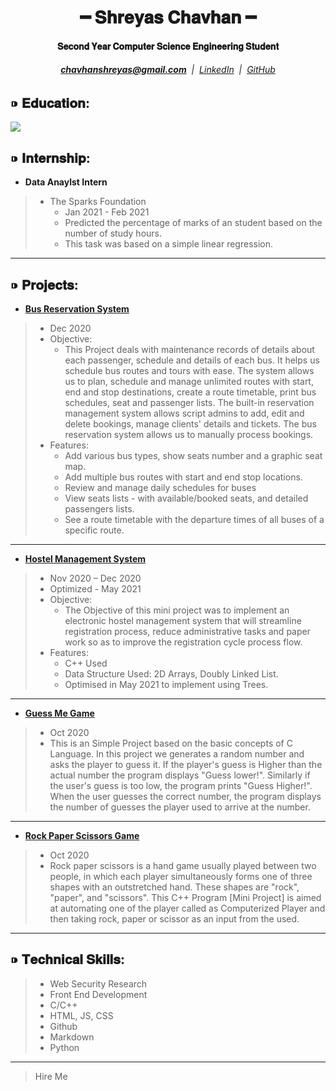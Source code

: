 <div align="center"> 
  <h1>━ 𝐒𝐡𝐫𝐞𝐲𝐚𝐬 𝐂𝐡𝐚𝐯𝐡𝐚𝐧 ━ </h1>
  <h4> 𝐒𝐞𝐜𝐨𝐧𝐝 𝐘𝐞𝐚𝐫 𝐂𝐨𝐦𝐩𝐮𝐭𝐞𝐫 𝐒𝐜𝐢𝐞𝐧𝐜𝐞 𝐄𝐧𝐠𝐢𝐧𝐞𝐞𝐫𝐢𝐧𝐠 𝐒𝐭𝐮𝐝𝐞𝐧𝐭 </h4>
</div>

<div align="center"> 
  <h6> <a href="mailto:chavhanshreyas@gmail.com"> <b>chavhanshreyas@gmail.com</b></a>&nbsp;&nbsp;|&nbsp;&nbsp;<a href="linkedin.com/in/shreyaschavhan">LinkedIn</a>&nbsp;&nbsp;|&nbsp;&nbsp;<a href="github.com/shreyaschavhan">GitHub</a></h6>
</div>

## ⁍ 𝐄𝐝𝐮𝐜𝐚𝐭𝐢𝐨𝐧:

<!-- Course | Year | Institute 
---|---|---
Bachelor of Engineering in Computer Engineering | 2019 - 2023 | International Institute of Information Technology, Pune 
12th Grade | 2017 - 2019 | Jawaharlal Darda Junior Science College, Yavatmal
10th Grade | 2014 - 2017 | Sanskar English Medium School, Yavatmal
 -->

<img src = "https://user-images.githubusercontent.com/67257167/121353938-04ca5b00-c94c-11eb-9675-2a4ad9248a0f.png" align="center">

## ⁍ 𝐈𝐧𝐭𝐞𝐫𝐧𝐬𝐡𝐢𝐩:

* **Data Anaylst Intern**
> * The Sparks Foundation
>   * Jan 2021 - Feb 2021
>   * Predicted the percentage of marks of an student based on the number of study hours.
>   - This task was based on a simple linear regression.
---

## ⁍ 𝐏𝐫𝐨𝐣𝐞𝐜𝐭𝐬:

* **[Bus Reservation System](https://github.com/shreyaschavhan/Bus-Reservation-System)**
> * Dec 2020
> * Objective:
>   * This Project deals with maintenance records of details about each passenger, schedule and details of each bus. It helps us schedule bus routes and tours with ease. The system allows us to plan, schedule and manage unlimited routes with start, end and stop destinations, create a route timetable, print bus schedules, seat and passenger lists. The built-in reservation management system allows script admins to add, edit and delete bookings, manage clients' details and tickets. The bus reservation system allows us to manually process bookings.
> * Features:
>   - Add various bus types, show seats number and a graphic seat map.
>   - Add multiple bus routes with start and end stop locations.
>   - Review and manage daily schedules for buses
>   - View seats lists - with available/booked seats, and detailed passengers lists.
>   - See a route timetable with the departure times of all buses of a specific route.  


---

* **[Hostel Management System](https://github.com/shreyaschavhan/Hostel-Management-System)**
> * Nov 2020 – Dec 2020 
> * Optimized - May 2021
> * Objective:
>   * The Objective of this mini project was to implement an electronic hostel management system that will streamline registration process, reduce administrative tasks and paper work so as to improve the registration cycle process flow. 
> * Features:
>   * C++ Used
>   * Data Structure Used: 2D Arrays, Doubly Linked List.
>   * Optimised in May 2021 to implement using Trees.


---

* **[Guess Me Game](https://github.com/shreyaschavhan/Guess-Me-Game)**
> * Oct 2020
> * This is an Simple Project based on the basic concepts of C Language. In this project we generates a random number and asks the player to guess it. If the player's guess is Higher than the actual number the program displays "Guess lower!". Similarly if the user's guess is too low, the program prints "Guess Higher!". When the user guesses the correct number, the program displays the number of guesses the player used to arrive at the number.


---

* **[Rock Paper Scissors Game](https://github.com/shreyaschavhan/Rock-Paper-Scissors-Game)**
> * Oct 2020
> * Rock paper scissors is a hand game usually played between two people, in which each player simultaneously forms one of three shapes with an outstretched hand. These shapes are "rock", "paper", and "scissors". This C++ Program [Mini Project] is aimed at automating one of the player called as Computerized Player and then taking rock, paper or scissor as an input from the used.

---

## ⁍ 𝐓𝐞𝐜𝐡𝐧𝐢𝐜𝐚𝐥 𝐒𝐤𝐢𝐥𝐥𝐬:
> * Web Security Research 
> * Front End Development
> * C/C++
> * HTML, JS, CSS
> * Github
> * Markdown
> * Python

---
> Hire Me
